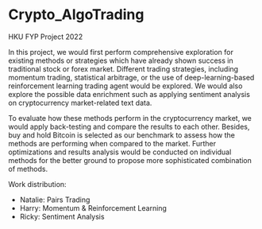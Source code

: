 # Crypto_AlgoTrading
 HKU FYP Project 2022

In this project, we would first perform comprehensive exploration for existing methods or strategies which have already shown success in traditional stock or forex market. Different trading strategies, including momentum trading, statistical arbitrage, or the use of deep-learning-based reinforcement learning trading agent would be explored. We would also explore the possible data enrichment such as applying sentiment analysis on cryptocurrency market-related text data.

To evaluate how these methods perform in the cryptocurrency market, we would apply back-testing and compare the results to each other. Besides, buy and hold Bitcoin is selected as our benchmark to assess how the methods are performing when compared to the market. Further optimizations and results analysis would be conducted on individual methods for the better ground to propose more sophisticated combination of methods.

Work distribution:
- Natalie: Pairs Trading
- Harry: Momentum & Reinforcement Learning
- Ricky: Sentiment Analysis
